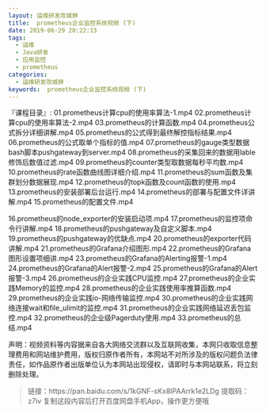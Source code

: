 ```yaml
---
layout: 运维研发攻城狮
title:  prometheus企业监控系统视频 (下)
date: 2019-06-29 20:22:13
tags:
  - 运维
  - Java研发
  - 应用监控
  - prometheus
categories:
  - 运维研发攻城狮
keywords:  prometheus企业监控系统视频 (下)
---
```


『课程目录』:
01.prometheus计算cpu的使用率算法-1.mp4
02.prometheus计算cpu的使用率算法-2.mp4
03.prometheus的计算函数.mp4
04.prometheus公式拆分详细讲解.mp4
05.prometheus的公式得到最终解控指标结果.mp4
06.prometheus的公式取单个指标的值.mp4
07.prometheus的gauge类型数据bash脚本pushgateway到server.mp4
08.prometheus的采集回来的数据用lable修饰后数值过滤.mp4
09.prometheus的counter类型取数据每秒平均数.mp4
10.prometheus的rate函数曲线图详细介绍.mp4
11.prometheus的sum函数及集群划分数据展现.mp4
12.prometheus的topk函数及count函数的使用.mp4
13.prometheus的安装部署后台运行.mp4
14.prometheus的部署与配置文件详讲解.mp4
15.prometheus的配置文件.mp4
<!-- more -->
16.prometheus的node_exporter的安装启动项.mp4
17.prometheus的监控项命令行讲解.mp4
18.prometheus的pushgateway及自定义脚本.mp4
19.prometheus的pushgateway的优缺点.mp4
20.prometheus的exporter代码讲解.mp4
21.prometheus的Grafana介绍图形.mp4
22.prometheus的Grafana图形设置项细讲.mp4
23.prometheus的Grafana的Alerting报警-1.mp4
24.prometheus的Grafana的Alert报警-2.mp4
25.prometheus的Grafana的Alert报警-3.mp4
26.prometheus的企业实践CPU监控.mp4
27.prometheus的企业实践Memory的监控.mp4
28.prometheus的企业实践使用率推算函数.mp4
29.prometheus的企业实践io-网络传输监控.mp4
30.prometheus的企业实践网络连接wait和file_ulimit的监控.mp4
31.prometheus的企业实践网络延迟丢包监控.mp4
32.prometheus的企业级Pagerduty使用.mp4
33.prometheus的总结.mp4


<div class="post-copyright">
    <div class="post-copyright__author">
      <span class="post-copyright-meta">声明：视频资料等内容据来自各大网络交流群以及互联网收集，本网只收取信息整理费用和网站维护费用，版权归原作者所有，本网站不对所涉及的版权问题负法律责任，如作品原作者出版单位认为本网站出现侵权，请即时与本网站联系，将立刻删除处理。 </span>
    </div>
</div>

<blockquote class="blockquote-center">
链接：https://pan.baidu.com/s/1kGNF-sKx8IPAArrk1e2LDg
提取码：z7iv
复制这段内容后打开百度网盘手机App，操作更方便哦
</blockquote>
